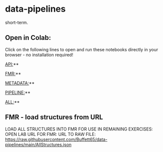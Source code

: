 # data-pipelines
short-term.

## Open in Colab: 
Click on the following lines to open and run these notebooks directly in your browser - no installation required!

[API:](https://colab.research.google.com/github/Buffett65/data-pipelines/blob/main/merged-api.ipynb)**

[FMR:](https://colab.research.google.com/github/Buffett65/data-pipelines/blob/main/merged-fmr.ipynb)**

[METADATA:](https://colab.research.google.com/github/Buffett65/data-pipelines/blob/main/merged-metadata.ipynb)**

[PIPELINE:](https://colab.research.google.com/github/Buffett65/data-pipelines/blob/main/merged-pipeline.ipynb)**

[ALL:](https://colab.research.google.com/github/Buffett65/data-pipelines/blob/main/merged-all.ipynb)**


## FMR - load structures from URL
LOAD ALL STRUCTURES INTO FMR FOR USE IN REMAINING EXERCISES:
OPEN LAB URL FOR FMR: 
URL TO RAW FILE: https://raw.githubusercontent.com/Buffett65/data-pipelines/main/AllStructures.json

